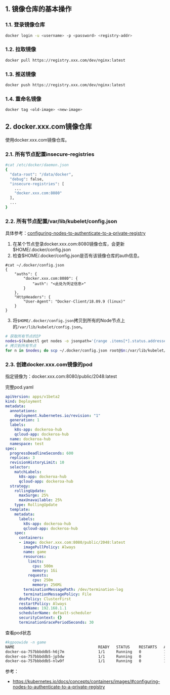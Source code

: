 ## 1. 镜像仓库的基本操作

### 1.1. 登录镜像仓库

```bash
docker login -u <username> -p <password> <registry-addr>
```

### 1.2. 拉取镜像

```bash
docker pull https://registry.xxx.com/dev/nginx:latest
```

### 1.3. 推送镜像

```bash
docker push https://registry.xxx.com/dev/nginx:latest
```

### 1.4. 重命名镜像

```bash
docker tag <old-image> <new-image>
```

## 2. docker.xxx.com镜像仓库

使用docker.xxx.com镜像仓库。


### 2.1. 所有节点配置insecure-registries

```bash
#cat /etc/docker/daemon.json
{
  "data-root": "/data/docker",
  "debug": false,
  "insecure-registries": [
	...
    "docker.xxx.com:8080"
  ],
  ...
}
```

### 2.2. 所有节点配置/var/lib/kubelet/config.json

具体参考：[configuring-nodes-to-authenticate-to-a-private-registry](https://kubernetes.io/docs/concepts/containers/images/#configuring-nodes-to-authenticate-to-a-private-registry)

1. 在某个节点登录docker.xxx.com:8080镜像仓库，会更新 $HOME/.docker/config.json
2. 检查$HOME/.docker/config.json是否有该镜像仓库的auth信息。

```
#cat ~/.docker/config.json
{
	"auths": {
		"docker.xxx.com:8080": {
			"auth": "<此处为凭证信息>"
		}
	},
	"HttpHeaders": {
		"User-Agent": "Docker-Client/18.09.9 (linux)"
	}
}
```

3. 将`$HOME/.docker/config.json`拷贝到所有的Node节点上的`/var/lib/kubelet/config.json`。

```bash
# 获取所有节点的IP
nodes=$(kubectl get nodes -o jsonpath='{range .items[*].status.addresses[?(@.type=="ExternalIP")]}{.address} {end}')
# 拷贝到所有节点
for n in $nodes; do scp ~/.docker/config.json root@$n:/var/lib/kubelet/config.json; done
```

### 2.3. 创建docker.xxx.com镜像的pod

指定镜像为：docker.xxx.com:8080/public/2048:latest

完整pod.yaml

```yaml
apiVersion: apps/v1beta2
kind: Deployment
metadata:
  annotations:
    deployment.kubernetes.io/revision: "1"
  generation: 1
  labels:
    k8s-app: dockeroa-hub
    qcloud-app: dockeroa-hub
  name: dockeroa-hub
  namespace: test
spec:
  progressDeadlineSeconds: 600
  replicas: 3
  revisionHistoryLimit: 10
  selector:
    matchLabels:
      k8s-app: dockeroa-hub
      qcloud-app: dockeroa-hub
  strategy:
    rollingUpdate:
      maxSurge: 25%
      maxUnavailable: 25%
    type: RollingUpdate
  template:
    metadata:
      labels:
        k8s-app: dockeroa-hub
        qcloud-app: dockeroa-hub
    spec:
      containers:
      - image: docker.xxx.com:8080/public/2048:latest
        imagePullPolicy: Always
        name: game
        resources:
          limits:
            cpu: 500m
            memory: 1Gi
          requests:
            cpu: 250m
            memory: 256Mi
        terminationMessagePath: /dev/termination-log
        terminationMessagePolicy: File
      dnsPolicy: ClusterFirst
      restartPolicy: Always
      nodeName: 192.168.1.1
      schedulerName: default-scheduler
      securityContext: {}
      terminationGracePeriodSeconds: 30
```

查看pod状态

```bash
#kgpoowide -n game
NAME                                     READY   STATUS    RESTARTS   AGE     IP             NODE            NOMINATED NODE   READINESS GATES
docker-oa-757bbbddb5-h6j7m               1/1     Running   0          14m     192.168.2.51   192.168.1.1    <none>           <none>
docker-oa-757bbbddb5-jp5dw               1/1     Running   0          14m     192.168.1.32   192.168.1.2    <none>           <none>
docker-oa-757bbbddb5-nlw9f               1/1     Running   0          14m     192.168.0.43   192.168.1.3   <none>           <none>
```

参考：

- https://kubernetes.io/docs/concepts/containers/images/#configuring-nodes-to-authenticate-to-a-private-registry

